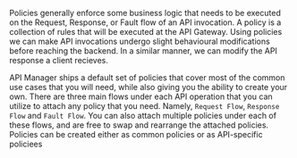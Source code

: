 Policies generally enforce some business logic that needs to be executed on the Request, Response, or Fault flow of an API invocation. A policy is a collection of rules that will be executed at the API Gateway. Using policies we can make API invocations undergo slight behavioural modifications before reaching the backend. In a similar manner, we can modify the API response a client recieves.

API Manager ships a default set of policies that cover most of the common use cases that you will need, while also giving you the ability to create your own. There are three main flows under each API operation that you can utilize to attach any policy that you need. Namely, `Request Flow`, `Response Flow` and `Fault Flow`. You can also attach multiple policies under each of these flows, and are free to swap and rearrange the attached policies. Policies can be created either as common policies or as API-specific policiees